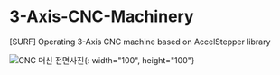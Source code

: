 # 3-Axis-CNC-Machinery
[SURF] Operating 3-Axis CNC machine based on AccelStepper library

![CNC 머신 전면사진](https://github.com/gunwoo0623/3-Axis-CNC-Machinery/assets/52570227/645fa68f-ef6f-44a1-ace3-e923a24bd926){: width="100",  height="100"}
